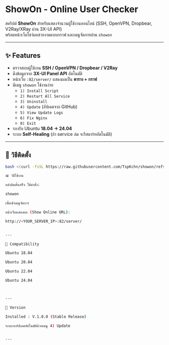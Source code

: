 # ShowOn - Online User Checker

สคริปต์ **ShowOn** สำหรับแสดงจำนวนผู้ใช้งานออนไลน์ (SSH, OpenVPN, Dropbear, V2Ray/XRay ผ่าน 3X-UI API)  
พร้อมหน้าเว็บโชว์ผลสวยงามแบบกราฟ และเมนูจัดการผ่าน `showon`  

---

## ✨ Features
- ตรวจสอบผู้ใช้งาน **SSH / OpenVPN / Dropbear / V2Ray**
- ดึงข้อมูลจาก **3X-UI Panel API** อัตโนมัติ
- หน้าเว็บ `:82/server/` แสดงผลเป็น **ตาราง + กราฟ**
- มีเมนู `showon` ใช้งานง่าย
  - `1) Install Script`
  - `2) Restart All Service`
  - `3) Uninstall`
  - `4) Update` (อัปเดตจาก GitHub)
  - `5) View Update Logs`
  - `6) Fix Nginx`
  - `0) Exit`
- รองรับ Ubuntu **18.04 → 24.04**
- ระบบ **Self-Healing** (ถ้า service ล่ม จะรีสตาร์ทอัตโนมัติ)

---

## 🚀 วิธีติดตั้ง
```bash
bash <(curl -fsSL https://raw.githubusercontent.com/TspKchn/showon/refs/heads/main/Install)

📊 วิธีใช้งาน

หลังติดตั้งเสร็จ ใช้คำสั่ง:

showon

เพื่อเข้าเมนูจัดการ

หน้าเว็บแสดงผล (Show Online URL):

http://<YOUR_SERVER_IP>:82/server/


---

📝 Compatibility

Ubuntu 18.04

Ubuntu 20.04

Ubuntu 22.04

Ubuntu 24.04



---

🔖 Version

Installed : V.1.0.0 (Stable Release)

ระบบจะอัปเดตอัตโนมัติด้วยเมนู 4) Update


---
